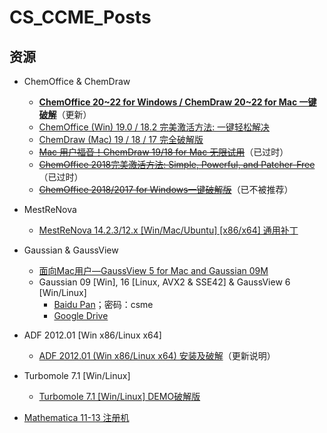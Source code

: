 # CS_CCME_Posts
## 资源

* ChemOffice & ChemDraw

  * **[ChemOffice 20\~22 for Windows / ChemDraw 20\~22 for Mac 一键破解](/cos/cos20.md)**（更新）
  * [ChemOffice (Win) 19.0 / 18.2 完美激活方法: 一键轻松解决](/cos/cow2.md)
  * [ChemDraw (Mac) 19 / 18 / 17 完全破解版](/cos/cdm2.md)
  * ~~[Mac 用户福音！ChemDraw 19/18 for Mac 无限试用](/cos/cdm.md)~~（已过时）
  * ~~[ChemOffice 2018完美激活方法: Simple, Powerful, and Patcher-Free](/cos/cow.md)~~（已过时）
  * ~~[ChemOffice 2018/2017 for Windows一键破解版](/cos/cow_legacy.md)~~（已不被推荐）

* MestReNova

  * [MestReNova 14.2.3/12.x \[Win/Mac/Ubuntu\] \[x86/x64\] 通用补丁](/mestrenova/mrn.md)

* Gaussian & GaussView

  * [面向Mac用户—GaussView 5 for Mac and Gaussian 09M](/gaussian/gvm.md)
  * Gaussian 09 \[Win\], 16 \[Linux, AVX2 & SSE42\] & GaussView 6 \[Win/Linux\]  
    * [Baidu Pan](https://pan.baidu.com/s/1DWAsU46HkDF9obtxQxCOeg)；密码：csme
    * [Google Drive](https://drive.google.com/drive/folders/18y4GHdCM6JbDAqHxMtYrAOTuGVcjoah7?usp=sharing)

* ADF 2012.01 \[Win x86/Linux x64\]
  * [ADF 2012.01 (Win x86/Linux x64) 安装及破解](/adf/adf.md)（更新说明）

* Turbomole 7.1 \[Win/Linux\]
  * [Turbomole 7.1 \[Win/Linux\] DEMO破解版](/turbomole/tmolx.md)

* [Mathematica 11-13 注册机](/mma.md)
